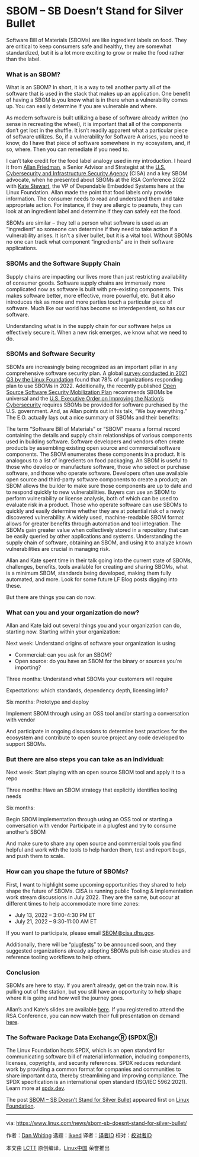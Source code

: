 [#]: subject: "SBOM – SB Doesn’t Stand for Silver Bullet"
[#]: via: "https://www.linux.com/news/sbom-sb-doesnt-stand-for-silver-bullet/"
[#]: author: "Dan Whiting https://www.linuxfoundation.org/blog/sbom-sb-doesnt-stand-for-silver-bullet/"
[#]: collector: "lkxed"
[#]: translator: " "
[#]: reviewer: " "
[#]: publisher: " "
[#]: url: " "

SBOM – SB Doesn’t Stand for Silver Bullet
======
Software Bill of Materials (SBOMs) are like ingredient labels on food. They are critical to keep consumers safe and healthy, they are somewhat standardized, but it is a lot more exciting to grow or make the food rather than the label.

### What is an SBOM?

What is an SBOM? In short, it is a way to tell another party all of the software that is used in the stack that makes up an application. One benefit of having a SBOM is you know what is in there when a vulnerability comes up. You can easily determine if you are vulnerable and where.

As modern software is built utilizing a base of software already written (no sense in recreating the wheel), it is important that all of the components don’t get lost in the shuffle. It isn’t readily apparent what a particular piece of software utilizes. So, if a vulnerability for Software A arises, you need to know, do I have that piece of software somewhere in my ecosystem, and, if so, where. Then you can remediate if you need to.

I can’t take credit for the food label analogy used in my introduction. I heard it from [Allan Friedman][1], a Senior Advisor and Strategist at the [U.S. Cybersecurity and Infrastructure Security Agency][2] (CISA) and a key SBOM advocate, when he presented about SBOMs at the RSA Conference 2022 with [Kate Stewart][3], the VP of Dependable Embedded Systems here at the Linux Foundation. Allan made the point that food labels only provide information. The consumer needs to read and understand them and take appropriate action. For instance, if they are allergic to peanuts, they can look at an ingredient label and determine if they can safely eat the food.

SBOMs are similar – they tell a person what software is used as an “ingredient” so someone can determine if they need to take action if a vulnerability arises. It isn’t a silver bullet, but it is a vital tool. Without SBOMs no one can track what component “ingredients” are in their software applications.

### SBOMs and the Software Supply Chain

Supply chains are impacting our lives more than just restricting availability of consumer goods. Software supply chains are immensely more complicated now as software is built with pre-existing components. This makes software better, more effective, more powerful, etc. But it also introduces risk as more and more parties touch a particular piece of software. Much like our world has become so interdependent, so has our software.

Understanding what is in the supply chain for our software helps us effectively secure it. When a new risk emerges, we know what we need to do.

### SBOMs and Software Security

SBOMs are increasingly being recognized as an important pillar in any comprehensive software security plan. A global [survey conducted in 2021 Q3 by the Linux Foundation][4] found that 78% of organizations responding plan to use SBOMs in 2022. Additionally, the recently published [Open Source Software Security Mobilization Plan][5] recommends SBOMs be universal and the [U.S. Executive Order on Improving the Nation’s Cybersecurity][6] requires SBOMs be provided for software purchased by the U.S. government. And, as Allan points out in his talk, “We buy everything.” The E.O. actually lays out a nice summary of SBOMs and their benefits:

The term “Software Bill of Materials” or “SBOM” means a formal record containing the details and supply chain relationships of various components used in building software. Software developers and vendors often create products by assembling existing open source and commercial software components. The SBOM enumerates these components in a product. It is analogous to a list of ingredients on food packaging. An SBOM is useful to those who develop or manufacture software, those who select or purchase software, and those who operate software. Developers often use available open source and third-party software components to create a product; an SBOM allows the builder to make sure those components are up to date and to respond quickly to new vulnerabilities. Buyers can use an SBOM to perform vulnerability or license analysis, both of which can be used to evaluate risk in a product. Those who operate software can use SBOMs to quickly and easily determine whether they are at potential risk of a newly discovered vulnerability.  A widely used, machine-readable SBOM format allows for greater benefits through automation and tool integration. The SBOMs gain greater value when collectively stored in a repository that can be easily queried by other applications and systems. Understanding the supply chain of software, obtaining an SBOM, and using it to analyze known vulnerabilities are crucial in managing risk.

Allan and Kate spent time in their talk going into the current state of SBOMs, challenges, benefits, tools available for creating and sharing SBOMs, what is a minimum SBOM, standards being developed, making them fully automated, and more. Look for some future LF Blog posts digging into these.

But there are things you can do now.

### What can you and your organization do now?

Allan and Kate laid out several things you and your organization can do, starting now. Starting within your organization:

Next week: Understand origins of software your organization is using

* Commercial: can you ask for an SBOM?
* Open source: do you have an SBOM for the binary or sources you’re importing?

Three months: Understand what SBOMs your customers will require

Expectations: which standards, dependency depth, licensing info?

Six months: Prototype and deploy

Implement SBOM through using an OSS tool and/or starting a conversation with vendor

And participate in ongoing discussions to determine best practices for the ecosystem and contribute to open source project any code developed to support SBOMs.

### But there are also steps you can take as an individual: 

Next week: Start playing with an open source SBOM tool and apply it to a repo

Three months: Have an SBOM strategy that explicitly identifies tooling needs

Six months:

Begin SBOM implementation through using an OSS tool or starting a conversation with vendor
Participate in a plugfest and try to consume another’s SBOM

And make sure to share any open source and commercial tools you find helpful and work with the tools to help harden them, test and report bugs, and push them to scale.

### How can you shape the future of SBOMs?

First, I want to highlight some upcoming opportunities they shared to help shape the future of SBOMs. CISA is running public Tooling & Implementation work stream discussions in July 2022. They are the same, but occur at different times to help accommodate more time zones:

* July 13, 2022 – 3:00-4:30 PM ET
* July 21, 2022 – 9:30-11:00 AM ET

If you want to participate, please email [SBOM@cisa.dhs.gov][7].

Additionally, there will be “[plugfests][8]” to be announced soon, and they suggested organizations already adopting SBOMs publish case studies and reference tooling workflows to help others.

### Conclusion

SBOMs are here to stay. If you aren’t already, get on the train now. It is pulling out of the station, but you still have an opportunity to help shape where it is going and how well the journey goes.

Allan’s and Kate’s slides are available [here][9]. If you registered to attend the RSA Conference, you can now watch their full presentation on demand [here][10].

### The Software Package Data ExchangeⓇ (SPDXⓇ)

The Linux Foundation hosts SPDX, which is an open standard for communicating software bill of material information, including components, licenses, copyrights, and security references. SPDX reduces redundant work by providing a common format for companies and communities to share important data, thereby streamlining and improving compliance. The SPDX specification is an international open standard (ISO/IEC 5962:2021). Learn more at [spdx.dev][11].

The post [SBOM – SB Doesn’t Stand for Silver Bullet][12] appeared first on [Linux Foundation][13].

--------------------------------------------------------------------------------

via: https://www.linux.com/news/sbom-sb-doesnt-stand-for-silver-bullet/

作者：[Dan Whiting][a]
选题：[lkxed][b]
译者：[译者ID](https://github.com/译者ID)
校对：[校对者ID](https://github.com/校对者ID)

本文由 [LCTT](https://github.com/LCTT/TranslateProject) 原创编译，[Linux中国](https://linux.cn/) 荣誉推出

[a]: https://www.linuxfoundation.org/blog/sbom-sb-doesnt-stand-for-silver-bullet/
[b]: https://github.com/lkxed
[1]: https://www.linkedin.com/in/allanafriedman/
[2]: https://www.cisa.gov/
[3]: https://www.linkedin.com/in/katestewartaustin/
[4]: https://www.linuxfoundation.org/tools/the-state-of-software-bill-of-materials-sbom-and-cybersecurity-readiness/
[5]: https://openssf.org/oss-security-mobilization-plan/
[6]: https://openssf.org/blog/2021/05/14/how-lf-communities-enable-security-measures-required-by-the-us-executive-order-on-cybersecurity/
[7]: https://www.linux.com/mailto:SBOM@cisa.dhs.gov
[8]: https://en.wikipedia.org/wiki/Plugtest
[9]: https://www.linuxfoundation.org/wp-content/uploads/Tooling-up-Getting-SBOMs-to-Scale_slides.pdf
[10]: https://www.rsaconference.com/usa/agenda/session/Tooling%20up%20Getting%20SBOMs%20to%20Scale
[11]: https://spdx.dev/
[12]: https://www.linuxfoundation.org/blog/sbom-sb-doesnt-stand-for-silver-bullet/
[13]: https://www.linuxfoundation.org/
